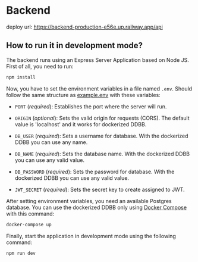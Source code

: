# Backend
deploy url: https://backend-production-e56e.up.railway.app/api
## How to run it in development mode?

The backend runs using an Express Server Application based on Node JS. First of all, you need to run:

```bash
npm install
```

Now, you have to set the environment variables in a file named `.env`. Should follow the same structure as [example.env](./example.env) with these variables:

- `PORT` (_required_): Establishes the port where the server will run.

- `ORIGIN` (_optional_): Sets the valid origin for requests (CORS). The default value is 'localhost' and it works for dockerized DDBB.

- `DB_USER` (_required_): Sets a username for database. With the dockerized DDBB you can use any name.

- `DB_NAME` (_required_): Sets the database name. With the dockerized DDBB you can use any valid value.

- `DB_PASSWORD` (_required_): Sets the password for database. With the dockerized DDBB you can use any valid value.

- `JWT_SECRET` (_required_): Sets the secret key to create assigned to JWT.

After setting environment variables, you need an available Postgres database. You can use the dockerized DDBB only using [Docker Compose](https://docs.docker.com/compose/) with this command:

```bash
docker-compose up
```

Finally, start the application in development mode using the following command:

```bash
npm run dev
```
